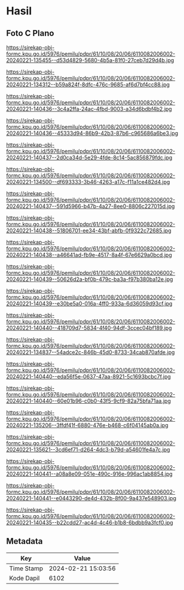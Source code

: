 # Hasil

## Foto C Plano

https://sirekap-obj-formc.kpu.go.id/5976/pemilu/pdpr/61/10/08/20/06/6110082006002-20240221-135455--d53d4829-5680-4b5a-81f0-27ceb7d29d4b.jpg

https://sirekap-obj-formc.kpu.go.id/5976/pemilu/pdpr/61/10/08/20/06/6110082006002-20240221-134312--b59a824f-8dfc-476c-9685-af6d7bf4cc88.jpg

https://sirekap-obj-formc.kpu.go.id/5976/pemilu/pdpr/61/10/08/20/06/6110082006002-20240221-140436--3c4a2ffa-24ac-4fbd-9003-a34d6bdbf4b2.jpg

https://sirekap-obj-formc.kpu.go.id/5976/pemilu/pdpr/61/10/08/20/06/6110082006002-20240221-140436--45333d94-86b9-42b3-87b6-c965686a6be3.jpg

https://sirekap-obj-formc.kpu.go.id/5976/pemilu/pdpr/61/10/08/20/06/6110082006002-20240221-140437--2d0ca34d-5e29-4fde-8c14-5ac856879fdc.jpg

https://sirekap-obj-formc.kpu.go.id/5976/pemilu/pdpr/61/10/08/20/06/6110082006002-20240221-134500--df693333-3b46-4263-a17c-f11a1ce482d4.jpg

https://sirekap-obj-formc.kpu.go.id/5976/pemilu/pdpr/61/10/08/20/06/6110082006002-20240221-140437--591d5966-b47b-4a27-8ee0-8806c227015d.jpg

https://sirekap-obj-formc.kpu.go.id/5976/pemilu/pdpr/61/10/08/20/06/6110082006002-20240221-140438--51806701-ee34-43bf-abfb-0f9322c72685.jpg

https://sirekap-obj-formc.kpu.go.id/5976/pemilu/pdpr/61/10/08/20/06/6110082006002-20240221-140438--a46641ad-fb9e-4517-8a4f-67e6629a0bcd.jpg

https://sirekap-obj-formc.kpu.go.id/5976/pemilu/pdpr/61/10/08/20/06/6110082006002-20240221-140439--50626d2a-bf0b-479c-ba3a-f97b380ba12e.jpg

https://sirekap-obj-formc.kpu.go.id/5976/pemilu/pdpr/61/10/08/20/06/6110082006002-20240221-140439--e30be5a0-016a-4ff0-933a-6d36059d93cf.jpg

https://sirekap-obj-formc.kpu.go.id/5976/pemilu/pdpr/61/10/08/20/06/6110082006002-20240221-140440--418709d7-5834-4f40-94df-3ccec04bf189.jpg

https://sirekap-obj-formc.kpu.go.id/5976/pemilu/pdpr/61/10/08/20/06/6110082006002-20240221-134837--54adce2c-846b-45d0-8733-34cab870afde.jpg

https://sirekap-obj-formc.kpu.go.id/5976/pemilu/pdpr/61/10/08/20/06/6110082006002-20240221-140440--eda56f5e-0637-47aa-8921-5c1693bcbc7f.jpg

https://sirekap-obj-formc.kpu.go.id/5976/pemilu/pdpr/61/10/08/20/06/6110082006002-20240221-140440--60e01b96-c0b0-43f5-9cf9-82a75bfa71aa.jpg

https://sirekap-obj-formc.kpu.go.id/5976/pemilu/pdpr/61/10/08/20/06/6110082006002-20240221-135206--3ffdf41f-6880-476e-b468-c6f04145ab0a.jpg

https://sirekap-obj-formc.kpu.go.id/5976/pemilu/pdpr/61/10/08/20/06/6110082006002-20240221-135621--3cd6ef71-d264-4dc3-b79d-a54601fe4a7c.jpg

https://sirekap-obj-formc.kpu.go.id/5976/pemilu/pdpr/61/10/08/20/06/6110082006002-20240221-140441--a08a8e09-051e-490c-916e-996ac1ab8854.jpg

https://sirekap-obj-formc.kpu.go.id/5976/pemilu/pdpr/61/10/08/20/06/6110082006002-20240221-140441--e0443290-de4d-432b-8f00-9a437e548903.jpg

https://sirekap-obj-formc.kpu.go.id/5976/pemilu/pdpr/61/10/08/20/06/6110082006002-20240221-140435--b22cdd27-ac4d-4c46-b1b8-6bdbb9a3fcf0.jpg


## Metadata

| Key        | Value               |
| ---------- | ------------------- |
| Time Stamp | 2024-02-21 15:03:56 |
| Kode Dapil | 6102                |



